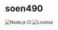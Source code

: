 # soen490
![Node.js CI](https://github.com/kevin-ghannoum/soen490/workflows/Node.js%20CI/badge.svg)
![License](https://img.shields.io/github/license/kevin-ghannoum/soen490)
